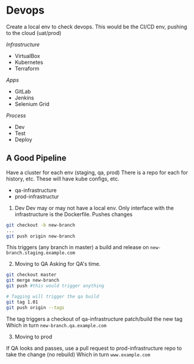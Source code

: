 # Devops

Create a local env to check devops.
This would be the CI/CD env, pushing to the cloud (uat/prod)

*Infrastructure*
- VirtualBox
- Kubernetes
- Terraform

*Apps*
- GitLab
- Jenkins
- Selenium Grid

*Process*
- Dev
- Test
- Deploy

## A Good Pipeline

Have a cluster for each env (staging, qa, prod)
There is a repo for each for history, etc.  These will have kube configs, etc.
- qa-infrastructure
- prod-infrastructur

1. Dev
Dev may or may not have a local env.  Only interface with the infrastructure is the Dockerfile.  Pushes changes

```bash
git checkout -b new-branch
...
git push origin new-branch
```

This triggers (any branch in master) a build and release on `new-branch.staging.example.com`

2. Moving to QA
Asking for QA's time.

```bash
git checkout master
git merge new-branch 
git push #this would trigger anything

# Tagging will trigger the qa build
git tag 1.01
git push origin --tags
```

The tag triggers a checkout of qa-infrastructure patch/build the new tag 
Which in turn `new-branch.qa.example.com`

3. Moving to prod

If QA looks and passes, use a pull request to prod-infrastructure repo to take the change (no rebuild)
Which in turn `www.example.com`


